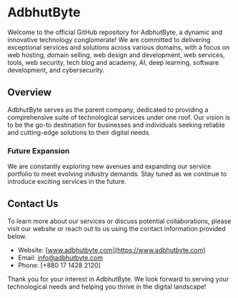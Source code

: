 # AdbhutByte

Welcome to the official GitHub repository for AdbhutByte, a dynamic and innovative technology conglomerate! We are committed to delivering exceptional services and solutions across various domains, with a focus on web hosting, domain selling, web design and development, web services, tools, web security, tech blog and academy, AI, deep learning, software development, and cybersecurity.

## Overview

AdbhutByte serves as the parent company, dedicated to providing a comprehensive suite of technological services under one roof. Our vision is to be the go-to destination for businesses and individuals seeking reliable and cutting-edge solutions to their digital needs.

### Future Expansion

We are constantly exploring new avenues and expanding our service portfolio to meet evolving industry demands. Stay tuned as we continue to introduce exciting services in the future.

## Contact Us

To learn more about our services or discuss potential collaborations, please visit our website or reach out to us using the contact information provided below.

- Website: [www.adbhutbyte.com](https://www.adbhutbyte.com)
- Email: [info@adbhutbyte.com](mailto:info@adbhutbyte.com)
- Phone: [+880 17 1428 2120]

Thank you for your interest in AdbhutByte. We look forward to serving your technological needs and helping you thrive in the digital landscape!
